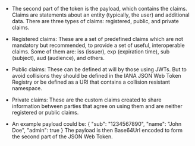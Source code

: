 -   The second part of the token is the payload, which contains the claims. Claims are statements about an entity (typically, the user) and additional data. There are three types of claims: registered, public, and private claims. 
    

-   Registered claims: These are a set of predefined claims which are not mandatory but recommended, to provide a set of useful, interoperable claims. Some of them are: iss (issuer), exp (expiration time), sub (subject), aud (audience), and others. 
    

-   Public claims: These can be defined at will by those using JWTs. But to avoid collisions they should be defined in the IANA JSON Web Token Registry or be defined as a URI that contains a collision resistant namespace. 
    

-   Private claims: These are the custom claims created to share information between parties that agree on using them and are neither registered or public claims. 
    

-   An example payload could be: { "sub": "1234567890", "name": "John Doe", "admin": true } The payload is then Base64Url encoded to form the second part of the JSON Web Token.
